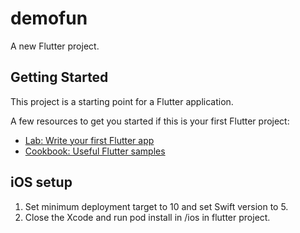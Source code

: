 # demofun

A new Flutter project.

## Getting Started

This project is a starting point for a Flutter application.

A few resources to get you started if this is your first Flutter project:

- [Lab: Write your first Flutter app](https://flutter.dev/docs/get-started/codelab)
- [Cookbook: Useful Flutter samples](https://flutter.dev/docs/cookbook)

## iOS setup 
1. Set minimum deployment target to 10 and set Swift version to 5.
2. Close the Xcode and run pod install in /ios in flutter project.


